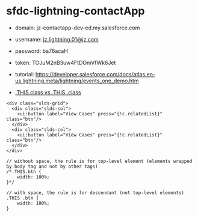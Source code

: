 # sfdc-lightning-contactApp

* domain: jz-contactapp-dev-ed.my.salesforce.com
* username: jz.lightning.01@jz.com
* password: ba76acaH
* token: TOJuM2nB3uw4FtDOmVfWk6Jet
* tutorial: https://developer.salesforce.com/docs/atlas.en-us.lightning.meta/lightning/events_one_demo.htm


* [.THIS.class vs .THIS .class](https://developer.salesforce.com/docs/atlas.en-us.lightning.meta/lightning/components_css.htm)
```
<div class="slds-grid">
  <div class="slds-col">
    <ui:button label="View Cases" press="{!c.relatedList}" class="btn"/>
  </div>
  <div class="slds-col">
    <ui:button label="View Cases" press="{!c.relatedList}" class="btn"/>
  </div>
</div>

// without space, the rule is for top-level element (elements wrapped by body tag and not by other tags)
/*.THIS.btn {
    width: 100%;
}*/

// with space, the rule is for descendant (not top-level elements)
.THIS .btn {
    width: 100%;
}
```
